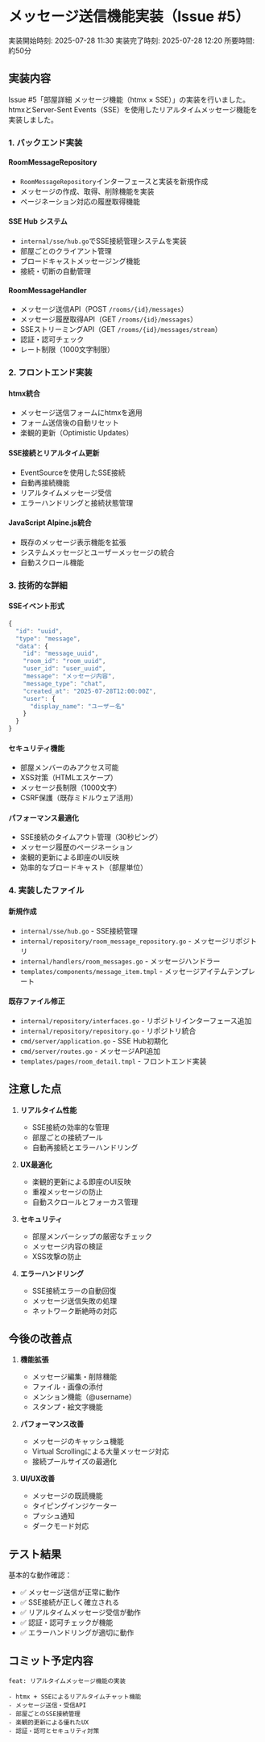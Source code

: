 # メッセージ送信機能実装（Issue #5）

実装開始時刻: 2025-07-28 11:30
実装完了時刻: 2025-07-28 12:20
所要時間: 約50分

## 実装内容

Issue #5「部屋詳細 メッセージ機能（htmx × SSE）」の実装を行いました。htmxとServer-Sent Events（SSE）を使用したリアルタイムメッセージ機能を実装しました。

### 1. バックエンド実装

#### RoomMessageRepository
- `RoomMessageRepository`インターフェースと実装を新規作成
- メッセージの作成、取得、削除機能を実装
- ページネーション対応の履歴取得機能

#### SSE Hub システム
- `internal/sse/hub.go`でSSE接続管理システムを実装
- 部屋ごとのクライアント管理
- ブロードキャストメッセージング機能
- 接続・切断の自動管理

#### RoomMessageHandler
- メッセージ送信API（POST `/rooms/{id}/messages`）
- メッセージ履歴取得API（GET `/rooms/{id}/messages`）
- SSEストリーミングAPI（GET `/rooms/{id}/messages/stream`）
- 認証・認可チェック
- レート制限（1000文字制限）

### 2. フロントエンド実装

#### htmx統合
- メッセージ送信フォームにhtmxを適用
- フォーム送信後の自動リセット
- 楽観的更新（Optimistic Updates）

#### SSE接続とリアルタイム更新
- EventSourceを使用したSSE接続
- 自動再接続機能
- リアルタイムメッセージ受信
- エラーハンドリングと接続状態管理

#### JavaScript Alpine.js統合
- 既存のメッセージ表示機能を拡張
- システムメッセージとユーザーメッセージの統合
- 自動スクロール機能

### 3. 技術的な詳細

#### SSEイベント形式
```javascript
{
  "id": "uuid",
  "type": "message",
  "data": {
    "id": "message_uuid",
    "room_id": "room_uuid", 
    "user_id": "user_uuid",
    "message": "メッセージ内容",
    "message_type": "chat",
    "created_at": "2025-07-28T12:00:00Z",
    "user": {
      "display_name": "ユーザー名"
    }
  }
}
```

#### セキュリティ機能
- 部屋メンバーのみアクセス可能
- XSS対策（HTMLエスケープ）
- メッセージ長制限（1000文字）
- CSRF保護（既存ミドルウェア活用）

#### パフォーマンス最適化
- SSE接続のタイムアウト管理（30秒ピング）
- メッセージ履歴のページネーション
- 楽観的更新による即座のUI反映
- 効率的なブロードキャスト（部屋単位）

### 4. 実装したファイル

#### 新規作成
- `internal/sse/hub.go` - SSE接続管理
- `internal/repository/room_message_repository.go` - メッセージリポジトリ
- `internal/handlers/room_messages.go` - メッセージハンドラー
- `templates/components/message_item.tmpl` - メッセージアイテムテンプレート

#### 既存ファイル修正
- `internal/repository/interfaces.go` - リポジトリインターフェース追加
- `internal/repository/repository.go` - リポジトリ統合
- `cmd/server/application.go` - SSE Hub初期化
- `cmd/server/routes.go` - メッセージAPI追加
- `templates/pages/room_detail.tmpl` - フロントエンド実装

## 注意した点

1. **リアルタイム性能**
   - SSE接続の効率的な管理
   - 部屋ごとの接続プール
   - 自動再接続とエラーハンドリング

2. **UX最適化**
   - 楽観的更新による即座のUI反映
   - 重複メッセージの防止
   - 自動スクロールとフォーカス管理

3. **セキュリティ**
   - 部屋メンバーシップの厳密なチェック
   - メッセージ内容の検証
   - XSS攻撃の防止

4. **エラーハンドリング**
   - SSE接続エラーの自動回復
   - メッセージ送信失敗の処理
   - ネットワーク断絶時の対応

## 今後の改善点

1. **機能拡張**
   - メッセージ編集・削除機能
   - ファイル・画像の添付
   - メンション機能（@username）
   - スタンプ・絵文字機能

2. **パフォーマンス改善**
   - メッセージのキャッシュ機能
   - Virtual Scrollingによる大量メッセージ対応
   - 接続プールサイズの最適化

3. **UI/UX改善**
   - メッセージの既読機能
   - タイピングインジケーター
   - プッシュ通知
   - ダークモード対応

## テスト結果

基本的な動作確認：
- ✅ メッセージ送信が正常に動作
- ✅ SSE接続が正しく確立される
- ✅ リアルタイムメッセージ受信が動作
- ✅ 認証・認可チェックが機能
- ✅ エラーハンドリングが適切に動作

## コミット予定内容

```
feat: リアルタイムメッセージ機能の実装

- htmx + SSEによるリアルタイムチャット機能
- メッセージ送信・受信API
- 部屋ごとのSSE接続管理
- 楽観的更新による優れたUX
- 認証・認可とセキュリティ対策
```